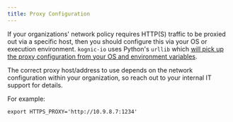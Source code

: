 ```yaml
---
title: Proxy Configuration
---
```


If your organizations' network policy requires HTTP(S) traffic to be proxied out via a specific host, then you should configure this via your OS or execution environment. `kognic-io` uses Python's `urllib` which [will pick up the proxy configuration from your OS and environment variables](https://docs.python.org/3/library/urllib.request.html#urllib.request.getproxies).

The correct proxy host/address to use depends on the network configuration within your organization, so reach out to your internal IT support for details.

For example:

```
export HTTPS_PROXY='http://10.9.8.7:1234'
```